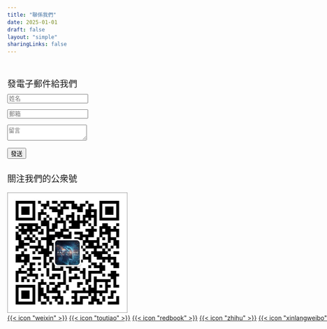 ```yaml
---
title: "聯係我們"
date: 2025-01-01
draft: false
layout: "simple"
sharingLinks: false
---
```


<div class="custom-contact-parent" style="margin-top: 50px;">
  <div class="custom-contact-child1">
  <div style="font-size: 20px; margin-top:30px; margin-bottom: 10px;" >發電子郵件給我們</div>
  <script src="https://cdn.jsdelivr.net/npm/@emailjs/browser@4/dist/email.min.js"></script>
   <form class="custom-formcontact-container" id="contact-form">
       <input class="custom-formcontact-input" type="text" id="name" placeholder="姓名" required><p>
       <input class="custom-formcontact-input" type="email" id="email" placeholder="郵箱" required><p>
       <textarea class="custom-formcontact-textarea" id="message" placeholder="留言" required></textarea><p>
       <button type="submit" class="custom-formcontact-button">發送</button>
   </form>
   <script>
       emailjs.init("vdP5Xufc7ya4tda5p"); //  Public Key
       document.getElementById('contact-form').addEventListener('submit', function(event) {
           event.preventDefault();
           const data = {
               name: document.getElementById("name").value,
               email: document.getElementById("email").value,
               message: document.getElementById("message").value,
           };
           console.log("發送數據:", data); // test
           emailjs.send("service_30kcso8", "template_0lan0r9", data) // 業務ID service 模板ID template
               .then(() => alert('發送成功！'),
                    (error) => alert('發送失敗：' + error.text));
       });
   </script>
  </div>

  <div class="custom-contact-child2"></div>
  
  <div class="custom-contact-child3">
   <div style="font-size: 20px; margin-top:30px; margin-bottom: 10px;" >關注我們的公衆號</div>
   <img style="margin-top: 8px; width: 275px;" src="/images/weixin.jpg">
   
  <div style="margin-top:0px; white-space: nowrap;">
  <a href="#" class="custom-icon-sm">{{< icon "weixin" >}}</a>
  <a href="https://www.toutiao.com/c/user/token/MS4wLjABAAAAg0e3TfgJwAzj2dS6wu8Mg3dWTIzAjTGU26mQGm4AKjQ/" target="_blank" class="custom-icon-sm">{{< 
  icon "toutiao" >}}</a>
  <a href="https://www.xiaohongshu.com/user/profile/5d423fc90000000016034bc6?xsec_token=YBvkMf6BM6shT8zJAPAaDS4TdQNUmu4WskjU5MrT_0mss%3D&xsec_source=app_share&
  xhsshare=WeixinSession&appuid=5d423fc90000000016034bc6&apptime=1741686168&share_id=5759c5c385644ebf8cf03fea99c2e53e&share_channel=wechat/" target="_blank" 
  class="custom-icon-sm">{{< icon "redbook" >}}</a>
  <a href="https://zhihu.com/people/nscm/" target="_blank" class="custom-icon-sm">{{< icon "zhihu" >}}</a>
  <a href="https://m.weibo.cn/u/6178605197/" target="_blank" class="custom-icon-sm">{{< icon "xinlangweibo" >}}</a>
  <a href="mailto:ohulab.org@ohulab.org" target="_blank" class="custom-icon-sm">{{< icon "email" >}}</a>
  </div>
  
  </div>
</div>
